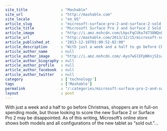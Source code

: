 ```yaml
---
site_title               : "Mashable"
site_url                 : "http://mashable.com"
site_locale              : "en_US"
article_slug             : "microsoft-surface-pro-2-and-surface-2-sold-out-at-many-locations"
article_title            : "Microsoft Surface Pro 2 and Surface 2 Sold Out at Many Locations"
article_image            : "http://i.amz.mshcdn.com/LkpcFqCUko7d738NQnEa9vkyzgI=/1200x627/2013%2F12%2F16%2Faf%2Fsrfce29807a.26c79.jpg"
article_url              : "http://mashable.com/2013/12/15/microsoft-surface-pro-2-and-surface-2-sold-out-at-many-locations/"
article_published_at     : "2013-12-16T01:00:52-02:00"
article_description      : "With just a week and a half to go before Christmas, shoppers are in full-on spending mode, but those looking to score the new Surface 2 or Surface Pro 2 may be disappointed. As of this writing, Microsoft’s online store shows both models and all configurations of the new tablet as “sold out.”..."
article_author_name      : null
article_author_image     : "http://i.amz.mshcdn.com/-Ayo7wGlEFpNKnjSIsaLHczZ3nQ=/90x90/2016%2F06%2F29%2F8a%2Fhttpsd2mhye01h4nj2n.cloudfront.netmediaZgkyMDEzLzA5.39c93.jpg"
article_author_biography : null
article_author_profile   : null
article_author_facebook  : null
article_author_twitter   : null
category                 : ['technology']
tags                     : ['Mashable']
permalink                : "/:categories/microsoft-surface-pro-2-and-surface-2-sold-out-at-many-locations/"
layout                   : post
---
```


With just a week and a half to go before Christmas, shoppers are in full-on spending mode, but those looking to score the new Surface 2 or Surface Pro 2 may be disappointed. As of this writing, Microsoft’s online store shows both models and all configurations of the new tablet as “sold out.”...
